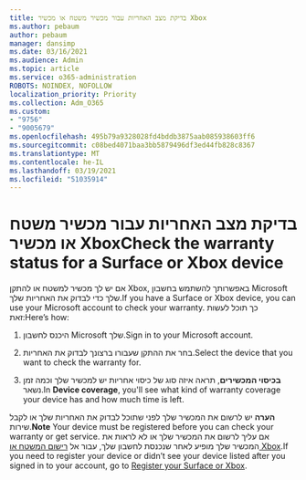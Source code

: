 ```yaml
---
title: בדיקת מצב האחריות עבור מכשיר משטח או מכשיר Xbox
ms.author: pebaum
author: pebaum
manager: dansimp
ms.date: 03/16/2021
ms.audience: Admin
ms.topic: article
ms.service: o365-administration
ROBOTS: NOINDEX, NOFOLLOW
localization_priority: Priority
ms.collection: Adm_O365
ms.custom:
- "9756"
- "9005679"
ms.openlocfilehash: 495b79a9328028fd4bddb3875aab085938603ff6
ms.sourcegitcommit: c08bed4071baa3bb5879496df3ed44fb828c8367
ms.translationtype: MT
ms.contentlocale: he-IL
ms.lasthandoff: 03/19/2021
ms.locfileid: "51035914"
---
```

# <a name="check-the-warranty-status-for-a-surface-or-xbox-device"></a><span data-ttu-id="3ca82-102">בדיקת מצב האחריות עבור מכשיר משטח או מכשיר Xbox</span><span class="sxs-lookup"><span data-stu-id="3ca82-102">Check the warranty status for a Surface or Xbox device</span></span>

<span data-ttu-id="3ca82-103">אם יש לך מכשיר למשטח או להתקן Xbox, באפשרותך להשתמש בחשבון Microsoft שלך כדי לבדוק את האחריות שלך.</span><span class="sxs-lookup"><span data-stu-id="3ca82-103">If you have a Surface or Xbox device, you can use your Microsoft account to check your warranty.</span></span> <span data-ttu-id="3ca82-104">כך תוכל לעשות זאת:</span><span class="sxs-lookup"><span data-stu-id="3ca82-104">Here’s how:</span></span>

1. <span data-ttu-id="3ca82-105">היכנס לחשבון Microsoft שלך.</span><span class="sxs-lookup"><span data-stu-id="3ca82-105">Sign in to your Microsoft account.</span></span> 

1. <span data-ttu-id="3ca82-106">בחר את ההתקן שעבורו ברצונך לבדוק את האחריות.</span><span class="sxs-lookup"><span data-stu-id="3ca82-106">Select the device that you want to check the warranty for.</span></span>

1. <span data-ttu-id="3ca82-107">**בכיסוי המכשירים**, תראה איזה סוג של כיסוי אחריות יש למכשיר שלך וכמה זמן נשאר.</span><span class="sxs-lookup"><span data-stu-id="3ca82-107">In **Device coverage**, you'll see what kind of warranty coverage your device has and how much time is left.</span></span>

<span data-ttu-id="3ca82-108">**הערה** יש לרשום את המכשיר שלך לפני שתוכל לבדוק את האחריות שלך או לקבל שירות.</span><span class="sxs-lookup"><span data-stu-id="3ca82-108">**Note** Your device must be registered before you can check your warranty or get service.</span></span> <span data-ttu-id="3ca82-109">אם עליך לרשום את המכשיר שלך או לא לראות את המכשיר שלך מופיע לאחר שנכנסת לחשבון שלך, עבור אל [רישום המשטח או Xbox](https://support.microsoft.com/surface/register-your-surface-or-xbox-fd7d73f8-b0e6-c9fa-e83b-0b64652e2376).</span><span class="sxs-lookup"><span data-stu-id="3ca82-109">If you need to register your device or didn’t see your device listed after you signed in to your account, go to [Register your Surface or Xbox](https://support.microsoft.com/surface/register-your-surface-or-xbox-fd7d73f8-b0e6-c9fa-e83b-0b64652e2376).</span></span>
